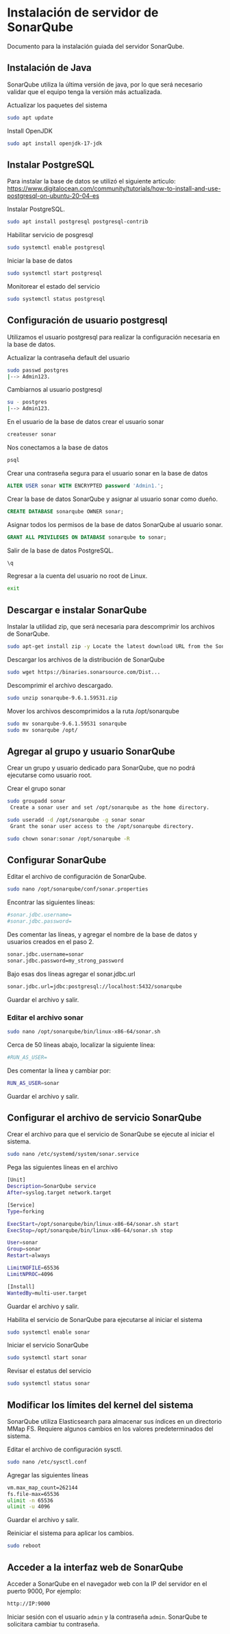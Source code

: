# Instalación de servidor de SonarQube

Documento para la instalación guiada del servidor SonarQube.

## Instalación de Java

SonarQube utiliza la última versión de java, por lo que será necesario validar que el equipo tenga la versión más actualizada.

Actualizar los paquetes del sistema

```sh
sudo apt update
```

Install OpenJDK

```sh
sudo apt install openjdk-17-jdk
```

## Instalar PostgreSQL

Para instalar la base de datos se utilizó el siguiente articulo: <https://www.digitalocean.com/community/tutorials/how-to-install-and-use-postgresql-on-ubuntu-20-04-es>

Instalar PostgreSQL.

```sh
sudo apt install postgresql postgresql-contrib
```

Habilitar servicio de posgresql

```sh
sudo systemctl enable postgresql
```

Iniciar la base de datos

```sh
sudo systemctl start postgresql
```

Monitorear el estado del servicio

```sh
sudo systemctl status postgresql
```

## Configuración de usuario postgresql

Utilizamos el usuario postgresql para realizar la configuración necesaria en la base de datos.

Actualizar la contraseña default del usuario

```sh
sudo passwd postgres
|--> Admin123.
```

Cambiarnos al usuario postgresql

```sh
su - postgres
|--> Admin123.
```

En el usuario de la base de datos crear el usuario sonar

```sh
createuser sonar
```

Nos conectamos a la base de datos

```sh
psql
```

Crear una contraseña segura para el usuario sonar en la base de datos

```sql
ALTER USER sonar WITH ENCRYPTED password 'Admin1.';
```

Crear la base de datos SonarQube y asignar al usuario sonar como dueño.

```sql
CREATE DATABASE sonarqube OWNER sonar;
```

Asignar todos los permisos de la base de datos SonarQube al usuario sonar.

```sql
GRANT ALL PRIVILEGES ON DATABASE sonarqube to sonar;
```

Salir de la base de datos PostgreSQL.

```sh
\q
```

Regresar a la cuenta del usuario no root de Linux.

```sh
exit
```

## Descargar e instalar SonarQube

Instalar la utilidad zip, que será necesaria para descomprimir los archivos de SonarQube.

```sh
sudo apt-get install zip -y Locate the latest download URL from the SonarQube official download page.
```

Descargar los archivos de la distribución de SonarQube

```sh
sudo wget https://binaries.sonarsource.com/Dist...
```

Descomprimir el archivo descargado.

```sh
sudo unzip sonarqube-9.6.1.59531.zip
```

Mover los archivos descomprimidos a la ruta /opt/sonarqube

```sh
sudo mv sonarqube-9.6.1.59531 sonarqube
sudo mv sonarqube /opt/
```

## Agregar al grupo y usuario SonarQube

Crear un grupo y usuario dedicado para SonarQube, que no podrá ejecutarse como usuario root.

Crear el grupo sonar

```sh
sudo groupadd sonar
 Create a sonar user and set /opt/sonarqube as the home directory.
```

```sh
sudo useradd -d /opt/sonarqube -g sonar sonar
 Grant the sonar user access to the /opt/sonarqube directory.
```

```sh
sudo chown sonar:sonar /opt/sonarqube -R
```

## Configurar SonarQube

Editar el archivo de configuración de SonarQube.

```sh
sudo nano /opt/sonarqube/conf/sonar.properties
```

Encontrar las siguientes líneas:

```sh
#sonar.jdbc.username=
#sonar.jdbc.password=
```

Des comentar las líneas, y agregar el nombre de la base de datos y usuarios creados en el paso 2.

```sh
sonar.jdbc.username=sonar
sonar.jdbc.password=my_strong_password
```

Bajo esas dos líneas agregar el sonar.jdbc.url

```sh
sonar.jdbc.url=jdbc:postgresql://localhost:5432/sonarqube
```

Guardar el archivo y salir.

### Editar el archivo sonar

```sh
sudo nano /opt/sonarqube/bin/linux-x86-64/sonar.sh
```

Cerca de 50 líneas abajo, localizar la siguiente línea:

```sh
#RUN_AS_USER=
```

Des comentar la línea y cambiar por:

```sh
RUN_AS_USER=sonar
```

Guardar el archivo y salir.

## Configurar el archivo de servicio SonarQube

Crear el archivo para que el servicio de SonarQube se ejecute al iniciar el sistema.

```sh
sudo nano /etc/systemd/system/sonar.service
```

Pega las siguientes líneas en el archivo

```sh
[Unit]
Description=SonarQube service
After=syslog.target network.target

[Service]
Type=forking

ExecStart=/opt/sonarqube/bin/linux-x86-64/sonar.sh start
ExecStop=/opt/sonarqube/bin/linux-x86-64/sonar.sh stop

User=sonar
Group=sonar
Restart=always

LimitNOFILE=65536
LimitNPROC=4096

[Install]
WantedBy=multi-user.target
```

Guardar el archivo y salir.

Habilita el servicio de SonarQube para ejecutarse al iniciar el sistema

```sh
sudo systemctl enable sonar
```

Iniciar el servicio SonarQube

```sh
sudo systemctl start sonar
```

Revisar el estatus del servicio

```sh
sudo systemctl status sonar
```

## Modificar los límites del kernel del sistema

SonarQube utiliza Elasticsearch para almacenar sus índices en un directorio MMap FS. Requiere algunos cambios en los valores predeterminados del sistema.

Editar el archivo de configuración sysctl.

```sh
sudo nano /etc/sysctl.conf
```

Agregar las siguientes líneas

```sh
vm.max_map_count=262144
fs.file-max=65536
ulimit -n 65536
ulimit -u 4096
```

Guardar el archivo y salir.

Reiniciar el sistema para aplicar los cambios.

```sh
sudo reboot
```

## Acceder a la interfaz web de SonarQube

Acceder a SonarQube en el navegador web con la IP del servidor en el puerto 9000, Por ejemplo:

```sh
http://IP:9000
```

Iniciar sesión con el usuario `admin` y la contraseña `admin`. SonarQube te solicitara cambiar tu contraseña.
